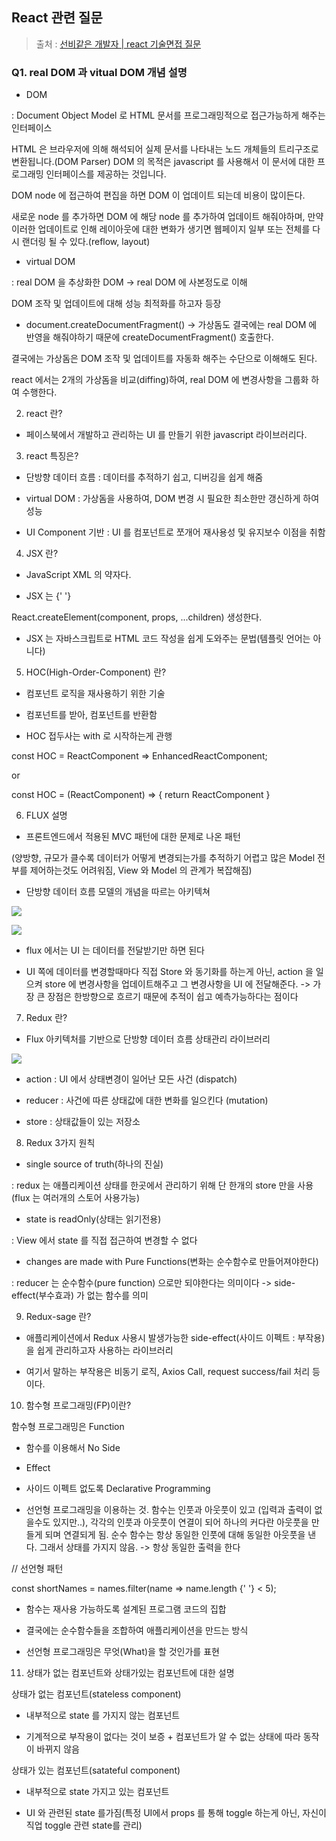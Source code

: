 ## React 관련 질문

> 출처 : [선비같은 개발자 | react 기술면접 질문](https://blog.naver.com/z1004man/221878557383)

### Q1. real DOM 과 vitual DOM 개념 설명

- DOM

: Document Object Model 로 HTML 문서를 프로그래밍적으로 접근가능하게 해주는 인터페이스

HTML 은 브라우저에 의해 해석되어 실제 문서를 나타내는 노드 개체들의 트리구조로 변환됩니다.(DOM Parser) DOM 의 목적은 javascript 를 사용해서 이 문서에 대한 프로그래밍 인터페이스를 제공하는 것입니다.

DOM node 에 접근하여 편집을 하면 DOM 이 업데이트 되는데 비용이 많이든다.

새로운 node 를 추가하면 DOM 에 해당 node 를 추가하여 업데이트 해줘야하며, 만약 이러한 업데이트로 인해 레이아웃에 대한 변화가 생기면 웹페이지 일부 또는 전체를 다시 랜더링 될 수 있다.(reflow, layout)

- virtual DOM

: real DOM 을 추상화한 DOM -&gt; real DOM 에 사본정도로 이해

DOM 조작 및 업데이트에 대해 성능 최적화를 하고자 등장

* document.createDocumentFragment() -&gt; 가상돔도 결국에는 real DOM 에 반영을 해줘야하기 때문에 createDocumentFragment() 호출한다.

결국에는 가상돔은 DOM 조작 및 업데이트를 자동화 해주는 수단으로 이해해도 된다.

react 에서는 2개의 가상돔을 비교(diffing)하여, real DOM 에 변경사항을 그룹화 하여 수행한다.

2. react 란?

- 페이스북에서 개발하고 관리하는 UI 를 만들기 위한 javascript 라이브러리다.

3. react 특징은?

- 단방향 데이터 흐름 : 데이터를 추적하기 쉽고, 디버깅을 쉽게 해줌

- virtual DOM : 가상돔을 사용하여, DOM 변경 시 필요한 최소한만 갱신하게 하여 성능

- UI Component 기반 : UI 를 컴포넌트로 쪼개어 재사용성 및 유지보수 이점을 취함

4. JSX 란?

- JavaScript XML 의 약자다.

- JSX 는 &#123;&apos; &apos;&#125;

React.createElement(component, props, ...children) 생성한다.

- JSX 는 자바스크립트로 HTML 코드 작성을 쉽게 도와주는 문법(템플릿 언어는 아니다)

5. HOC(High-Order-Component) 란?

- 컴포넌트 로직을 재사용하기 위한 기술

- 컴포넌트를 받아, 컴포넌트를 반환함

- HOC 접두사는 with 로 시작하는게 관행

const HOC = ReactComponent =&gt; EnhancedReactComponent;

or

const HOC = (ReactComponent) =&gt; &#123; return ReactComponent &#125;

6. FLUX 설명

- 프론트엔드에서 적용된 MVC 패턴에 대한 문제로 나온 패턴

(양방향, 규모가 클수록 데이터가 어떻게 변경되는가를 추적하기 어렵고 많은 Model 전부를 제어하는것도 어려워짐, View 와 Model 의 관계가 복잡해짐)

- 단방향 데이터 흐름 모델의 개념을 따르는 아키텍쳐

![](https://postfiles.pstatic.net/MjAyMDAzMjlfMTky/MDAxNTg1NDc1NDk5NDU2.tOa9Fx0-ZPs9IQO1EVmIJyTk_OTj1TGSzARbP2wlFSkg.sHJpaq1oE_Sn5Dp9ucd9SDusc-BWd_DoWRjcI3f_iXog.PNG.z1004man/다운로드.png?type=w773)

![](https://postfiles.pstatic.net/MjAyMDAzMjlfMTYy/MDAxNTg1NDc1NTU1MTgx.TbVja4Up5WeDv7KvmVwC94t1B6faMFTaIezq07vB29Eg.pnzkyiPWZ3GiAbbW6zQqr5pMTL8M-7L-XuhVB32x1NAg.PNG.z1004man/flux-528x174.png?type=w773)

- flux 에서는 UI 는 데이터를 전달받기만 하면 된다

- UI 쪽에 데이터를 변경할때마다 직접 Store 와 동기화를 하는게 아닌, action 을 일으켜 store 에 변경사항을 업데이트해주고 그 변경사항을 UI 에 전달해준다. -&gt; 가장 큰 장점은 한방향으로 흐르기 때문에 추적이 쉽고 예측가능하다는 점이다

7. Redux 란?

- Flux 아키텍처를 기반으로 단방향 데이터 흐름 상태관리 라이브러리

![](https://postfiles.pstatic.net/MjAyMDAzMjlfMjIz/MDAxNTg1NDc1OTgwMDI1.S0ztwC7ZluPxHlDKRZ09Bq2jfSKKhsIFBUC7veGr4AUg.MM0pIwKoSNrn8NSNzlnOdZGqQ1LAhrL_ST-mCqZ0WY4g.PNG.z1004man/Image3-43.png?type=w773)

- action : UI 에서 상태변경이 일어난 모든 사건 (dispatch)

- reducer : 사건에 따른 상태값에 대한 변화를 일으킨다 (mutation)

- store : 상태값들이 있는 저장소

8. Redux 3가지 원칙

- single source of truth(하나의 진실)

: redux 는 애플리케이션 상태를 한곳에서 관리하기 위해 단 한개의 store 만을 사용(flux 는 여러개의 스토어 사용가능)

- state is readOnly(상태는 읽기전용)

: View 에서 state 를 직접 접근하여 변경할 수 없다

- changes are made with Pure Functions(변화는 순수함수로 만들어져야한다)

: reducer 는 순수함수(pure function) 으로만 되야한다는 의미이다 -&gt; side-effect(부수효과) 가 없는 함수를 의미

9. Redux-sage 란?

- 애플리케이션에서 Redux 사용시 발생가능한 side-effect(사이드 이펙트 : 부작용) 을 쉽게 관리하고자 사용하는 라이브러리

- 여기서 말하는 부작용은 비동기 로직, Axios Call, request success/fail 처리 등이다.

10. 함수형 프로그래밍(FP)이란?

함수형 프로그래밍은 Function

- 함수를 이용해서 No Side

- Effect

- 사이드 이펙트 없도록 Declarative Programming

- 선언형 프로그래밍을 이용하는 것. 함수는 인풋과 아웃풋이 있고 (입력과 출력이 없을수도 있지만..), 각각의 인풋과 아웃풋이 연결이 되어 하나의 커다란 아웃풋을 만들게 되며 연결되게 됨. 순수 함수는 항상 동일한 인풋에 대해 동일한 아웃풋을 낸다. 그래서 상태를 가지지 않음. -&gt; 항상 동일한 출력을 한다

&#47;&#47; 선언형 패턴

const shortNames = names.filter(name =&gt; name.length &#123;&apos; &apos;&#125; &lt; 5);

- 함수는 재사용 가능하도록 설계된 프로그램 코드의 집합

- 결국에는 순수함수들을 조합하여 애플리케이션을 만드는 방식

- 선언형 프로그래밍은 무엇(What)을 할 것인가를 표현

11. 상태가 없는 컴포넌트와 상태가있는 컴포넌트에 대한 설명

상태가 없는 컴포넌트(stateless component)

- 내부적으로 state 를 가지지 않는 컴포넌트

- 기계적으로 부작용이 없다는 것이 보증 + 컴포넌트가 알 수 없는 상태에 따라 동작이 바뀌지 않음

상태가 있는 컴포넌트(satateful component)

- 내부적으로 state 가지고 있는 컴포넌트

- UI 와 관련된 state 를가짐(특정 UI에서 props 를 통해 toggle 하는게 아닌, 자신이 직업 toggle 관련 state를 관리)
